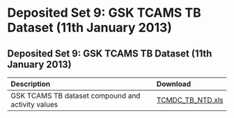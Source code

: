 # Deposited Set 9: GSK TCAMS TB Dataset \(11th January 2013\)

## Deposited Set 9: GSK TCAMS TB Dataset \(11th January 2013\)

| Description | Download |
| :--- | :--- |
| GSK TCAMS TB dataset compound and activity values | [TCMDC\_TB\_NTD.xls](ftp://ftp.ebi.ac.uk/pub/databases/chembl/ChEMBLNTD/set9_tcams_tb/TCMDC_TB_NTD.xls) |

